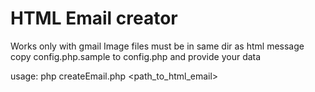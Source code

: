 # HTML Email creator

Works only with gmail
Image files must be in same dir as html message
copy config.php.sample to config.php and provide your data

usage:
php createEmail.php <path_to_html_email>